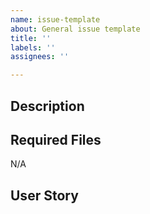 ```yaml
---
name: issue-template
about: General issue template
title: ''
labels: ''
assignees: ''

---
```


## Description



## Required Files

N/A

## User Story

